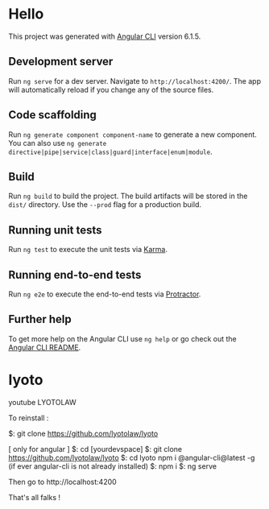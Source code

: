 # Hello

This project was generated with [Angular CLI](https://github.com/angular/angular-cli) version 6.1.5.

## Development server

Run `ng serve` for a dev server. Navigate to `http://localhost:4200/`. The app will automatically reload if you change any of the source files.

## Code scaffolding

Run `ng generate component component-name` to generate a new component. You can also use `ng generate directive|pipe|service|class|guard|interface|enum|module`.

## Build

Run `ng build` to build the project. The build artifacts will be stored in the `dist/` directory. Use the `--prod` flag for a production build.

## Running unit tests

Run `ng test` to execute the unit tests via [Karma](https://karma-runner.github.io).

## Running end-to-end tests

Run `ng e2e` to execute the end-to-end tests via [Protractor](http://www.protractortest.org/).

## Further help

To get more help on the Angular CLI use `ng help` or go check out the [Angular CLI README](https://github.com/angular/angular-cli/blob/master/README.md).
# lyoto
youtube LYOTOLAW

To reinstall : 

$: git clone https://github.com/lyotolaw/lyoto

[ only for angular ]
$: cd [yourdevspace]
$: git clone https://github.com/lyotolaw/lyoto
$: cd lyoto
npm i @angular-cli@latest -g (if ever angular-cli is not already installed)
$: npm i 
$: ng serve

Then go to http://localhost:4200

That's all falks ! 
